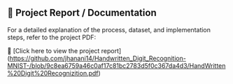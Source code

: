 ## 📄 Project Report / Documentation

For a detailed explanation of the process, dataset, and implementation steps, refer to the project PDF:

🔗 [Click here to view the project report] (https://github.com/jhanani14/Handwritten_Digit_Recognition-MNIST-/blob/9c8ea6759a46c0af17c81bc2783d5f0c367da4d3/HandWritten%20Digit%20Recognizition.pdf)
